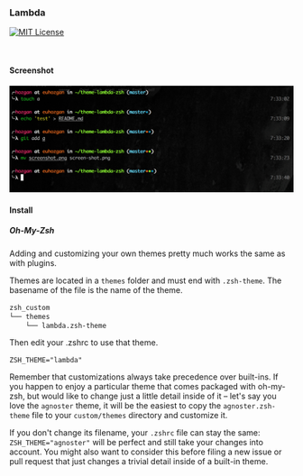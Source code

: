 ### Lambda

[![MIT License](https://img.shields.io/badge/license-MIT-007EC7.svg?style=flat-square)](/LICENSE)

<br/>

#### Screenshot

<p align="center">
<img src="https://raw.githubusercontent.com/hasanozgan/theme-lambda-zsh/master/screenshot.png">
</p>

#### Install

##### Oh-My-Zsh


Adding and customizing your own themes pretty much works the same as with plugins.

Themes are located in a `themes` folder and must end with `.zsh-theme`. The basename of the file is the name of the theme.

```
zsh_custom
└── themes
    └── lambda.zsh-theme
```

Then edit your .zshrc to use that theme.

```shell
ZSH_THEME="lambda"
```

Remember that customizations always take precedence over built-ins. If you happen to enjoy a particular theme that comes packaged with oh-my-zsh, but would like to change just a little detail inside of it – let's say you love the `agnoster` theme, it will be the easiest to copy the `agnoster.zsh-theme` file to your `custom/themes` directory and customize it.

If you don't change its filename, your `.zshrc` file can stay the same: `ZSH_THEME="agnoster"` will be perfect and still take your changes into account. You might also want to consider this before filing a new issue or pull request that just changes a trivial detail inside of a built-in theme.

